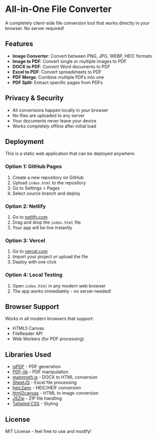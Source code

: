 # All-in-One File Converter

A completely client-side file conversion tool that works directly in your browser. No server required!

## Features

- **Image Converter**: Convert between PNG, JPG, WEBP, HEIC formats
- **Image to PDF**: Convert single or multiple images to PDF
- **DOCX to PDF**: Convert Word documents to PDF
- **Excel to PDF**: Convert spreadsheets to PDF  
- **PDF Merge**: Combine multiple PDFs into one
- **PDF Split**: Extract specific pages from PDFs

## Privacy & Security

- All conversions happen locally in your browser
- No files are uploaded to any server
- Your documents never leave your device
- Works completely offline after initial load

## Deployment

This is a static web application that can be deployed anywhere:

### Option 1: GitHub Pages
1. Create a new repository on GitHub
2. Upload `index.html` to the repository
3. Go to Settings > Pages
4. Select source branch and deploy

### Option 2: Netlify
1. Go to [netlify.com](https://netlify.com)
2. Drag and drop the `index.html` file
3. Your app will be live instantly

### Option 3: Vercel
1. Go to [vercel.com](https://vercel.com)
2. Import your project or upload the file
3. Deploy with one click

### Option 4: Local Testing
1. Open `index.html` in any modern web browser
2. The app works immediately - no server needed!

## Browser Support

Works in all modern browsers that support:
- HTML5 Canvas
- FileReader API
- Web Workers (for PDF processing)

## Libraries Used

- [jsPDF](https://github.com/parallax/jsPDF) - PDF generation
- [PDF-lib](https://github.com/Hopding/pdf-lib) - PDF manipulation
- [mammoth.js](https://github.com/mwilliamson/mammoth.js) - DOCX to HTML conversion
- [SheetJS](https://github.com/SheetJS/sheetjs) - Excel file processing
- [heic2any](https://github.com/alexcorvi/heic2any) - HEIC/HEIF conversion
- [html2canvas](https://github.com/niklasvh/html2canvas) - HTML to image conversion
- [JSZip](https://github.com/Stuk/jszip) - ZIP file handling
- [Tailwind CSS](https://tailwindcss.com) - Styling

## License

MIT License - feel free to use and modify!
